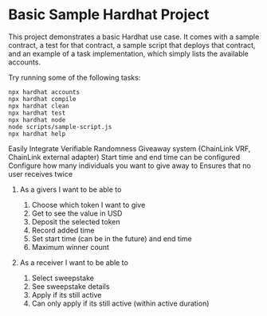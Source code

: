# Basic Sample Hardhat Project

This project demonstrates a basic Hardhat use case. It comes with a sample contract, a test for that contract, a sample script that deploys that contract, and an example of a task implementation, which simply lists the available accounts.

Try running some of the following tasks:

```shell
npx hardhat accounts
npx hardhat compile
npx hardhat clean
npx hardhat test
npx hardhat node
node scripts/sample-script.js
npx hardhat help
```

Easily Integrate Verifiable Randomness Giveaway system (ChainLink VRF, ChainLink external adapter)
Start time and end time can be configured
Configure how many individuals you want to give away to
Ensures that no user receives twice

1. As a givers I want to be able to

   1. Choose which token I want to give
   2. Get to see the value in USD
   3. Deposit the selected token
   4. Record added time
   5. Set start time (can be in the future) and end time
   6. Maximum winner count

2. As a receiver I want to be able to
   1. Select sweepstake
   2. See sweepstake details
   3. Apply if its still active
   4. Can only apply if its still active (within active duration)

